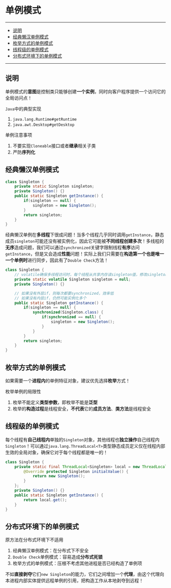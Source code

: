 # 单例模式

---

- [说明](#说明)
- [经典懒汉单例模式](#经典懒汉单例模式)
- [枚举方式的单例模式](#枚举方式的单例模式)
- [线程级的单例模式](#线程级的单例模式)
- [分布式环境下的单例模式](#分布式环境下的单例模式)

---

## 说明

单例模式的**意图**是控制类只能够创建**一个实例**，同时向客户程序提供一个访问它的全局访问点！

`Java`中的典型实现
1. `java.lang.Runtime#getRuntime`
2. `java.awt.Desktop#getDesktop`

单例注意事项
1. 不要实现`Cloneable`接口或者**继承**相关子类
2. 严防**序列化**

## 经典懒汉单例模式

```Java
class Singleton {
	private static Singleton singleton;
	private Singleton() {}
	public static Singleton getInstance() {
		if(singleton == null) {
			singleton = new Singleton();
		}
		return singleton;
	}
}
```

经典懒汉单例在**多线程**下很成问题！当多个线程几乎同时调用`getInstance`，静态成员`singleton`可能还没有被实例化，因此它可能被**不同线程创建多次**！多线程的**无序**造成问题，我们可以通过`synchronized`关键字限制线程**有序**访问`getInstance`，但是又会造成**性能**问题！实际上我们只需要在**构造第一个也是唯一一个单例时**进行同步，因此有了`Double Check`方法！

```Java
class Singleton {
	// volatile确保多线程访问时，每个线程从共享内存读singleton值，修改singleton也必须将新值回写到共享内存
	private static volatile Singleton singleton = null;
	private Singleton() {}

	// 如果没有外层if，则每次都要synchronized，效率低
	// 如果没有内层if，仍然可能实例化多个
	public static Singleton getInstance() {
		if(singleton == null) {
			synchronized(Singleton.class) {
				if(synchronized == null) {
					singleton = new Singleton();
				}
			}
		}
		return singleton;
	}
}
```

## 枚举方式的单例模式

如果需要一个**进程内**的单例特征对象，建议优先选择**枚举**方式！

枚举单例的局限性
1. 枚举不能定义**类型参数**，即枚举不能是**泛型**
2. 枚举的**构造过程**是线程安全，**不代表**它的**成员方法**、**类方法**是线程安全

## 线程级的单例模式

每个线程有**自己线程内**单独的`Singleton`对象，其他线程也**独立操作**自己线程内`Singleton`！可以通过`java.lang.ThreadLocal<T>`类型静态成员定义仅在线程内部生效的全局对象，确保它对于每个线程都是唯一的！

```Java
class Singleton {
	private static final ThreadLocal<Singleton> local = new ThreadLocal<Singleton>() {
		@Override protected Singleton initialValue() {
			return new Singleton();
		}
	};
	private Singleton() {}
	public static Singleton getInstance() {
		return local.get();
	}
}
```

## 分布式环境下的单例模式

原方法在分布式环境下不适用
1. 经典懒汉单例模式：在分布式下不安全
2. `Double Check`单例模式：容易造成**分布式死锁**
3. 枚举方式的单例模式：压根不考虑其他进程是否已经构造了单例项

不如**直接剥夺**它们`new Singleton`的能力，它们之间增加一个**代理**，由这个代理向本进程内部实体提供远程单例的引用，把构造工作从本地剥夺到远程！
